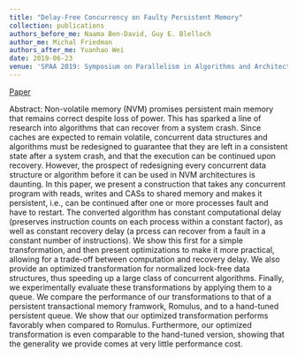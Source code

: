 ```yaml
---
title: "Delay-Free Concurrency on Faulty Persistent Memory"
collection: publications
authors_before_me: Naama Ben-David, Guy E. Blelloch
author_me: Michal Friedman
authors_after_me: Yuanhao Wei
date: 2019-06-23
venue: 'SPAA 2019: Symposium on Parallelism in Algorithms and Architectures'
---
```

[Paper](https://dl.acm.org/doi/pdf/10.1145/3323165.3323187)

Abstract: Non-volatile memory (NVM) promises persistent main memory that remains correct despite loss of power. This has sparked a line of research into algorithms that can recover from a system crash. Since caches are expected to remain volatile, concurrent data structures and algorithms must be redesigned to guarantee that they are left in a consistent state after a system crash, and that the execution can be continued upon recovery. However, the prospect of redesigning every concurrent data structure or algorithm before it can be used in NVM architectures is daunting. In this paper, we present a construction that takes any concurrent program with reads, writes and CASs to shared memory and makes it persistent, i.e., can be continued after one or more processes fault and have to restart. The converted algorithm has constant computational delay (preserves instruction counts on each process within a constant factor), as well as constant recovery delay (a prcess can recover from a fault in a constant number of instructions). We show this first for a simple transformation, and then present optimizations to make it more practical, allowing for a trade-off between computation and recovery delay. We also provide an optimized transformation for normalized lock-free data structures, thus speeding up a large class of concurrent algorithms. Finally, we experimentally evaluate these transformations by applying them to a queue. We compare the performance of our transformations to that of a persistent transactional memory framwork, Romulus, and to a hand-tuned persistent queue. We show that our optimized transformation performs favorably when compared to Romulus. Furthermore, our optimized transformation is even comparable to the hand-tuned version, showing that the generality we provide comes at very little performance cost.
